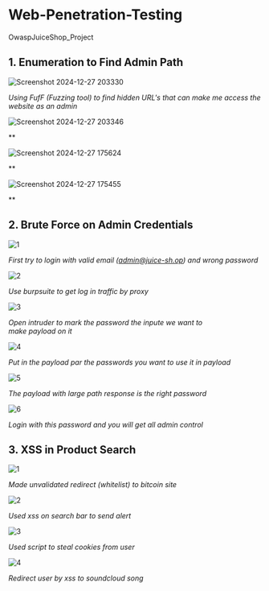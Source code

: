 # Web-Penetration-Testing
OwaspJuiceShop_Project




## 1. Enumeration to Find Admin Path

![Screenshot 2024-12-27 203330](https://github.com/user-attachments/assets/a89661fd-a4fd-4305-b488-a2169c95bd55)


*Using FufF (Fuzzing tool) to find hidden URL's that can make me access the website as an admin*


![Screenshot 2024-12-27 203346](https://github.com/user-attachments/assets/3869c20c-3206-4043-9f6a-3544ed10103d)


**


![Screenshot 2024-12-27 175624](https://github.com/user-attachments/assets/299e9b0e-3b01-4bc8-968a-625709c9f870)


**


![Screenshot 2024-12-27 175455](https://github.com/user-attachments/assets/0f3c01d7-4295-40ef-a3b4-d759935282ea)


**


## 2. Brute Force on Admin Credentials

![1](https://github.com/user-attachments/assets/972a378b-62d2-41ea-ad86-154b704871c9)


*First try to login with valid email (admin@juice-sh.op) and wrong password*


![2](https://github.com/user-attachments/assets/54847e6e-64e9-4b83-b506-449ce2dd29e2)


*Use burpsuite  to get log in traffic by proxy*


![3](https://github.com/user-attachments/assets/b38e909f-3539-4831-9daa-e5504818f409)


*Open intruder to mark the password the inpute we want to make payload on it*


![4](https://github.com/user-attachments/assets/3b738d2e-255e-403e-8606-a377fc00c52d)


*Put in the payload par the passwords you want to use it in payload*


![5](https://github.com/user-attachments/assets/989f567f-c1bd-49dc-b110-b38b917d1acd)


*The payload with large path response is the right password*


![6](https://github.com/user-attachments/assets/c67d7e96-dc57-467b-ae65-2ca642e27365)


*Login with this password and you will get all admin control*


## 3. XSS in Product Search

![1](https://github.com/user-attachments/assets/68392522-d557-49ee-8779-dc79a43c3c04)


*Made unvalidated redirect (whitelist) to bitcoin site*


![2](https://github.com/user-attachments/assets/1e43a935-a905-4565-bc57-be5d3e45a35e)


*Used xss on search bar to send alert*


![3](https://github.com/user-attachments/assets/9f9f7508-3d8d-441b-80ea-99f8ea1d0610)


*Used script to steal cookies from user*


![4](https://github.com/user-attachments/assets/47561287-c7e4-4280-9030-d635cceefc08)


*Redirect user by xss to soundcloud song*

